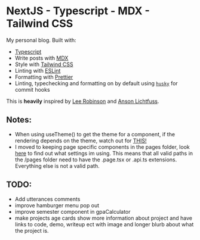 # NextJS - Typescript - MDX - Tailwind CSS

My personal blog.
Built with:

-   [Typescript](https://www.typescriptlang.org/)
-   Write posts with [MDX](https://mdxjs.com/)
-   Style with [Tailwind CSS](https://tailwindcss.com/)
-   Linting with [ESLint](https://eslint.org/)
-   Formatting with [Prettier](https://prettier.io/)
-   Linting, typechecking and formatting on by default using [`husky`](https://github.com/typicode/husky) for commit hooks

This is **heavily** inspired by [Lee Robinson](https://github.com/leerob/leerob.io) and [Anson Lichtfuss](https://github.com/ansonlichtfuss/website).

## Notes:
- When using useTheme() to get the theme for a component, if the rendering depends on the theme, watch out for [THIS!](https://github.com/pacocoursey/next-themes#usetheme)
- I moved to keeping page specific components in the pages folder, look [here](https://github.com/vercel/next.js/issues/8454#issuecomment-560432659) to find out what settings im using. This means that all valid paths in the /pages folder need to have the .page.tsx or .api.ts extensions. Everything else is not a valid path.

## TODO:
- Add utterances comments
- improve hamburger menu pop out
- improve semester component in gpaCalculator
- make projects age cards show more information about project and have links to code, demo, writeup ect with image and
longer blurb about what the project is.

